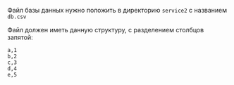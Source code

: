 Файл базы данных нужно положить в директорию ```service2``` c названием ```db.csv```

Файл должен иметь данную структуру, с разделением столбцов запятой:
```
a,1
b,2
c,3
d,4
e,5
```